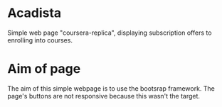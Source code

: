 # Acadista
 Simple web page "coursera-replica", displaying subscription offers to enrolling into courses.

# Aim of page
 The aim of this simple webpage is to use the bootsrap framework. The page's buttons are not responsive because this wasn't the target. 

 